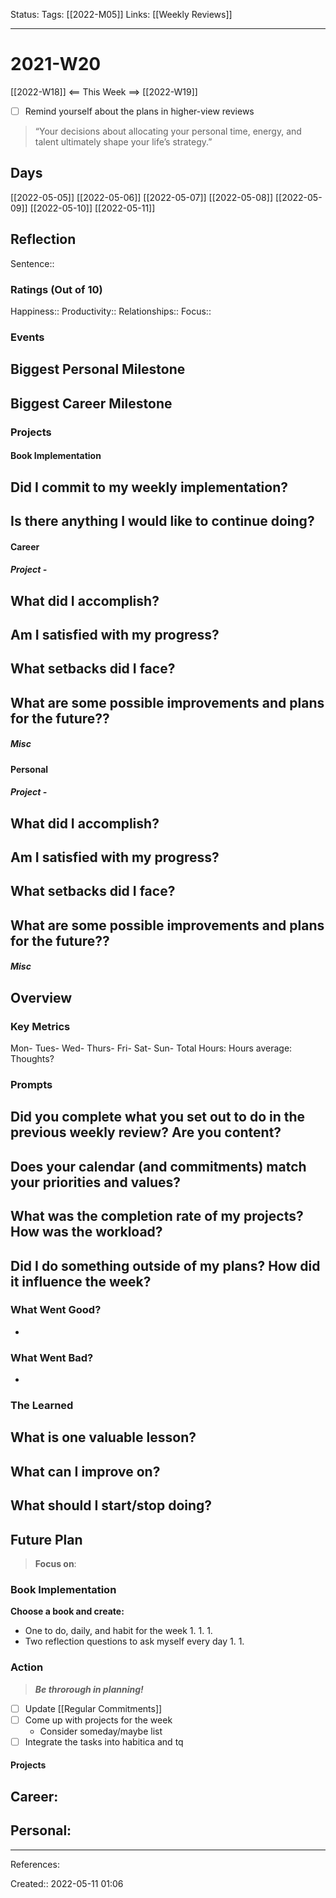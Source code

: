 Status:
Tags: [[2022-M05]]
Links: [[Weekly Reviews]]
___
# 2021-W20
[[2022-W18]] <== This Week ==> [[2022-W19]]
- [ ] Remind yourself about the plans in higher-view reviews

> “Your decisions about allocating your personal time, energy, and talent ultimately shape your life’s strategy.”
## Days
[[2022-05-05]]
[[2022-05-06]]
[[2022-05-07]]
[[2022-05-08]]
[[2022-05-09]]
[[2022-05-10]]
[[2022-05-11]]
## Reflection
Sentence:: 
### Ratings (Out of 10)
Happiness:: 
Productivity:: 
Relationships:: 
Focus:: 
### Events
**Biggest Personal Milestone**
- 

**Biggest Career Milestone**
- 
### Projects
#### Book Implementation
**Did I commit to my weekly implementation?**
- 

**Is there anything I would like to continue doing?**
- 
#### Career
##### Project - 
**What did I accomplish?**
- 

**Am I satisfied with my progress?**
- 

**What setbacks did I face?**
- 

**What are some possible improvements and plans for the future??**
- 
##### Misc
#### Personal
##### Project - 
**What did I accomplish?**
- 

**Am I satisfied with my progress?**
- 

**What setbacks did I face?**
- 

**What are some possible improvements and plans for the future??**
- 
##### Misc
## Overview
### Key Metrics
Mon- 
Tues-
Wed-
Thurs- 
Fri- 
Sat- 
Sun- 
Total Hours:
Hours average: 
Thoughts?
### Prompts
**Did you complete what you set out to do in the previous weekly review? Are you content?**
- 

**Does your calendar (and commitments) match your priorities and values?**
- 

**What was the completion rate of my projects? How was the workload?**
- 

**Did I do something outside of my plans? How did it influence the week?**
- 

### What Went Good?
- 
### What Went Bad?
- 
### The Learned
**What is one valuable lesson?**
- 

**What can I improve on?**
- 

**What should I start/stop doing?**
- 

## Future Plan
> **Focus on**: 
### Book Implementation
**Choose a book and create:**
- One to do, daily, and habit for the week
	1. 
	1. 
	1. 
- Two reflection questions to ask myself every day
	1. 
	1. 
### Action
> ***Be throrough in planning!***
- [ ] Update [[Regular Commitments]]
- [ ] Come up with projects for the week
	- Consider someday/maybe list
- [ ] Integrate the tasks into habitica and tq
#### Projects
**Career:**
- 

**Personal:**
- 
___
References:

Created:: 2022-05-11 01:06
